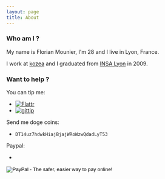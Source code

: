 ```yaml
---
layout: page
title: About
---
```


### Who am I ?

My name is Florian Mounier, I'm 28 and I live in Lyon, France.

I work at [kozea](http://kozea.fr/) and I graduated from [INSA Lyon](http://www.groupe-insa.fr/en) in 2009.


### Want to help ?

You can tip me:

 * [![Flattr](http://api.flattr.com/button/flattr-badge-large.png)](https://flattr.com/submit/auto?user_id=paradoxxx_zero&url=http://paradoxxxzero.github.io&title=paradoxxxzero)
 * [![gittip](http://i.imgur.com/IKcQB2P.png)](https://www.gittip.com/paradoxxxzero/)

Send me doge coins:

 * `DT14uz7hdwkHiajBjajWRoWzwQdadLyT53`

Paypal:

 * <form action="https://www.paypal.com/cgi-bin/webscr" method="post" target="_top">
<input type="hidden" name="cmd" value="_s-xclick">
<input type="hidden" name="hosted_button_id" value="WYSK79DFX6MWN">
<input type="image" src="https://www.paypalobjects.com/en_US/i/btn/btn_donate_LG.gif" border="0" name="submit" alt="PayPal - The safer, easier way to pay online!">
<img alt="" border="0" src="https://www.paypalobjects.com/fr_FR/i/scr/pixel.gif" width="1" height="1">
</form>


